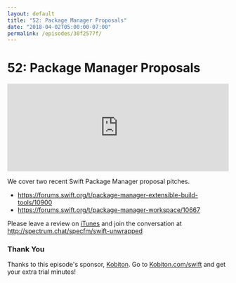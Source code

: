 ```yaml
---
layout: default
title: "52: Package Manager Proposals"
date: "2018-04-02T05:00:00-07:00"
permalink: /episodes/30f2577f/
---
```


# 52: Package Manager Proposals

<iframe frameBorder="0" height="200px" scrolling="no" seamless src="https://player.simplecast.com/60121283-ed97-4b30-92e1-934aaa46a06f" width="100%"></iframe>

We cover two recent Swift Package Manager proposal pitches.

- https://forums.swift.org/t/package-manager-extensible-build-tools/10900
- https://forums.swift.org/t/package-manager-workspace/10667

Please leave a review on [iTunes](https://itunes.apple.com/us/podcast/swift-unwrapped/id1209817203?mt=2) and join the conversation at http://spectrum.chat/specfm/swift-unwrapped

### Thank You 

Thanks to this episode's sponsor, [Kobiton](https://kobiton.com/swift/?utm_source=Swift_Unwrapped_Podcast&utm_medium=Podcast&utm_campaign=3.20_Swift_Unwrapped_Podcast&utm_content=Free_iPhone_X). Go to [Kobiton.com/swift](https://kobiton.com/swift/?utm_source=Swift_Unwrapped_Podcast&utm_medium=Podcast&utm_campaign=3.20_Swift_Unwrapped_Podcast&utm_content=Free_iPhone_X) and get your extra trial minutes!
